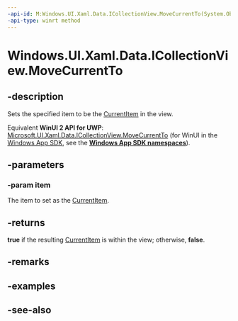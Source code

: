 ```yaml
---
-api-id: M:Windows.UI.Xaml.Data.ICollectionView.MoveCurrentTo(System.Object)
-api-type: winrt method
---
```


<!-- Method syntax
public bool MoveCurrentTo(System.Object item)
-->

# Windows.UI.Xaml.Data.ICollectionView.MoveCurrentTo

## -description
Sets the specified item to be the [CurrentItem](icollectionview_currentitem.md) in the view.

Equivalent **WinUI 2 API for UWP**: [Microsoft.UI.Xaml.Data.ICollectionView.MoveCurrentTo](/windows/winui/api/microsoft.ui.xaml.data.icollectionview.movecurrentto) (for WinUI in the [Windows App SDK](/windows/apps/windows-app-sdk/), see the **[Windows App SDK namespaces](/windows/windows-app-sdk/api/winrt/)**).

## -parameters
### -param item
The item to set as the [CurrentItem](icollectionview_currentitem.md).

## -returns
**true** if the resulting [CurrentItem](icollectionview_currentitem.md) is within the view; otherwise, **false**.

## -remarks

## -examples

## -see-also
